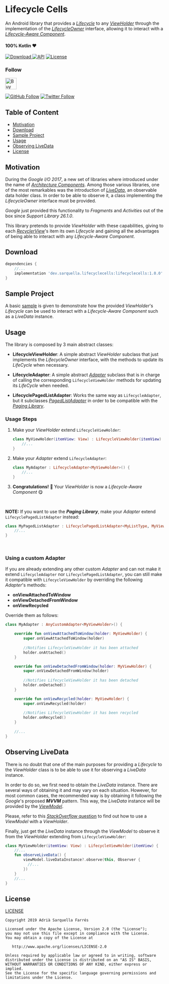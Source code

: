 Lifecycle Cells
===============

An Android library that provides a *[Lifecycle](https://developer.android.com/reference/android/arch/lifecycle/Lifecycle)* to any *[ViewHolder](https://developer.android.com/reference/android/support/v7/widget/RecyclerView.ViewHolder)* through the implementation of the *[LifecycleOwner](https://developer.android.com/reference/android/arch/lifecycle/LifecycleOwner)* interface, allowing it to interact with a *[Lifecycle-Aware Component](https://developer.android.com/topic/libraries/architecture/lifecycle#implementing-lco)*.

#### 100% Kotlin ❤️
[![Download](https://api.bintray.com/packages/sarquella/LifecycleCells/dev.sarquella.lifecyclecells/images/download.svg) ](https://bintray.com/sarquella/LifecycleCells/dev.sarquella.lifecyclecells/_latestVersion) [![API](https://img.shields.io/badge/API-15%2B-brightgreen.svg?style=flat)](https://android-arsenal.com/api?level=15) [![License](https://img.shields.io/badge/license-Apache%202.0-lightgrey.svg)](https://opensource.org/licenses/Apache-2.0)

### Follow
<a href='https://ko-fi.com/S6S8RENM' target='_blank'><img height='36' style='border:0px;height:36px;' src='https://az743702.vo.msecnd.net/cdn/kofi1.png?v=2' border='0' alt='Buy Me a Coffee at ko-fi.com' /></a>

[![GitHub Follow](https://img.shields.io/github/followers/Sarquella.svg?label=Follow&style=social)](https://github.com/Sarquella) [![Twitter Follow](https://img.shields.io/twitter/follow/AdriSarquella.svg?label=Follow&style=social)](https://twitter.com/AdriSarquella)

## Table of Content
* [Motivation](#motivation)
* [Download](#download)
* [Sample Project](#sample-project)
* [Usage](#usage)
* [Observing LiveData](#observing-livedata)
* [License](#license)

## Motivation
During the *Google I/O 2017*, a new set of libraries where introduced under the name of *[Architecture Components](https://developer.android.com/topic/libraries/architecture/)*.
Among those various libraries, one of the most remarkables was the introduction of *[LiveData](https://developer.android.com/reference/android/arch/lifecycle/LiveData)*, an observable data holder class.
In order to be able to observe it, a class implementing the *LifecycleOwner* interface must be provided.

*Google* just provided this functionality to *Fragments* and *Activities* out of the box since *Support Library 26.1.0*.

This library pretends to provide *ViewHolder* with these capabilities, giving to each *[RecyclerView](https://developer.android.com/reference/android/support/v7/widget/RecyclerView)*'s item its own *Lifecycle* and gaining all the advantages of being able to interact with any *Lifecycle-Aware Component*.

## Download
```groovy
dependencies {
    //...
    implementation 'dev.sarquella.lifecyclecells:lifecyclecells:1.0.0'
}
```

## Sample Project
A basic [sample](https://github.com/Sarquella/LifecycleCells/tree/master/app/src/main/java/dev/sarquella/lifecyclecells/sample) is given to demonstrate how the provided *ViewHolder*'s *Lifecycle* can be used to interact with a *Lifecycle-Aware Component* such as a *LiveData* instance.

## Usage
The library is composed by 3 main abstract classes:

* **LifecycleViewHolder**: A simple abstract *ViewHolder* subclass that just implements the *LifecycleOwner* interface, with the methods to update its *LifeCycle* when necessary.

* **LifecycleAdapter**: A simple abstract *[Adapter](https://developer.android.com/reference/android/support/v7/widget/RecyclerView.Adapter)* subclass that is in charge of calling the corresponding `LifecycleViewHolder` methods for updating its *LifeCycle* when needed.

* **LifecyclePagedListAdapter**: Works the same way as `LifecycleAdapter`, but it subclasses *[PagedListAdapter](https://developer.android.com/reference/android/arch/paging/PagedListAdapter)* in order to be compatible with the *[Paging Library](https://developer.android.com/topic/libraries/architecture/paging/)*.

### Usage Steps
1. Make your *ViewHolder* extend `LifecycleViewHolder`:
  
	```kotlin
	class MyViewHolder(itemView: View) : LifecycleViewHolder(itemView) {
		//...
	} 
	```

2. Make your *Adapter* extend `LifecycleAdapter`:

	```kotlin
	class MyAdapter : LifecycleAdapter<MyViewHolder>() {
		//...
	}
	```

3. **Congratulations!** 🙌 Your *ViewHolder* is now a *Lifecycle-Aware Component* 😋

<br>

**NOTE:** If you want to use the **_Paging Library_**, make your *Adapter* extend `LifecyclePagedListAdapter` instead:

```kotlin
class MyPagedListAdapter : LifecyclePagedListAdapter<MyListType, MyViewHolder>(DIFF_CALLBACK) {
	//...
}
```
<br>

### Using a custom Adapter
If you are already extending any other custom *Adapter* and can not make it extend `LifecycleAdapter` nor `LifecyclePagedListAdapter`, you can still make it compatible with `LifecycleViewHolder` by overriding the following *Adapter*'s methods:

* **onViewAttachedToWindow**
* **onViewDetachedFromWindow**
* **onViewRecycled**

Override them as follows:

```kotlin
class MyAdapter : AnyCustomAdapter<MyViewHolder>() {

	override fun onViewAttachedToWindow(holder: MyViewHolder) {
		super.onViewAttachedToWindow(holder)
        
		//Notifies LifecycleViewHolder it has been attached
		holder.onAttached() 
	}

	override fun onViewDetachedFromWindow(holder: MyViewHolder) {
		super.onViewDetachedFromWindow(holder)
        
		//Notifies LifecycleViewHolder it has been detached
		holder.onDetached()
	}

	override fun onViewRecycled(holder: MyViewHolder) {
		super.onViewRecycled(holder)
        
		//Notifies LifecycleViewHolder it has been recycled
		holder.onRecycled()
	}
    
	//...
}
```

## Observing LiveData
There is no doubt that one of the main purposes for providing a *Lifecycle* to the *ViewHolder* class is to be able to use it for observing a *LiveData* instance.

In order to do so, we first need to obtain the *LiveData* instance.
There are several ways of obtaining it and may vary on each situation. However, for most common cases, the recommended way is by obtaining it following the *Google*'s proposed **_MVVM_** pattern. This way, the *LiveData* instance will be provided by the *[ViewModel](https://developer.android.com/topic/libraries/architecture/viewmodel)*.

Please, refer to this [*StackOverflow* question](https://stackoverflow.com/questions/47453261/android-architecture-components-using-viewmodel-for-recyclerview-items) to find out how to use a *ViewModel* with a *ViewHolder*.

Finally, just get the *LiveData* instance through the *ViewModel* to observe it from the *ViewHolder* extending from `LifecycleViewHolder`:

```kotlin
class MyViewHolder(itemView: View) : LifecycleViewHolder(itemView) {
	//...
	fun observeLiveData() {
	    viewModel.liveDataInstance?.observe(this, Observer {
	      //...
	    })
	}
	//...
} 
```

## License
[LICENSE](https://github.com/Sarquella/LifecycleCells/blob/master/LICENSE)

```
Copyright 2019 Adrià Sarquella Farrés

Licensed under the Apache License, Version 2.0 (the "License");
you may not use this file except in compliance with the License.
You may obtain a copy of the License at

   http://www.apache.org/licenses/LICENSE-2.0

Unless required by applicable law or agreed to in writing, software
distributed under the License is distributed on an "AS IS" BASIS,
WITHOUT WARRANTIES OR CONDITIONS OF ANY KIND, either express or implied.
See the License for the specific language governing permissions and
limitations under the License.
```